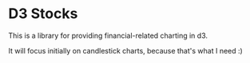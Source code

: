 # D3 Stocks

This is a library for providing financial-related charting in d3.

It will focus initially on candlestick charts, because that's what I need :)
